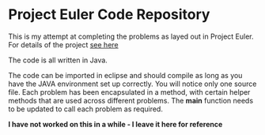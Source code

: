 # Project Euler Code Repository
This is my attempt at completing the problems as layed out in Project Euler.
For details of the project [see here](https://projecteuler.net/)

The code is all written in Java. 

The code can be imported in eclipse and should compile as long as you have the JAVA environment set up correctly.
You will notice only one source file. Each problem has been encapsulated in a method, with certain helper methods that are used across different problems. The **main** function needs to be updated to call each problem as required.

**I have not worked on this in a while - I leave it here for reference**
